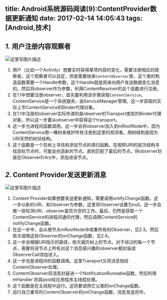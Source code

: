 title: Android系统源码阅读(9):ContentProvider数据更新通知
date: 2017-02-14 14:05:43
tags: [Android,技术]
---

## *1.* 用户注册内容观察者
![这里写图片描述](http://img.blog.csdn.net/20160908190740714)
 1. 用户（比如一个Activity）想要实时获得某项内容的变化，需要注册相应的观察者。这个观察者可以自定，但是需要继承`ContentObserver`类，这个类的构造函数需要一个Handle参数，这个Handle就是用来向用户发送数据变化消息的。然后将observer作为参数，利用ContentResolver的这个函数进行注册。
 2. 在1.1中想要注册observer，首先要利用该步骤获取`ContentService`。ContentService是一个系统服务，由ServiceManager管理。这一步获取的实际上市ContentService的Binder代理对象。
 3. 在1.1中注册的observer实际传递的是observer的Transport类型的Binder代理对象，所以这一步要从observer中获得这个transport。
 4. 这一步为进程间函数调用。这一步会将observer加入到mRootNode中，因为ContentService用一棵树来维护所有注册到这里的观测者。用树结构是因为URI天然的树状结构。
 5. 这个函数是一个在树上寻找和添加节点的递归函数。在按照URI的层次结构寻找目标节点时，可能会创造新的节点。直到匹配了最后的节点，将observer封装在ObserverEntry中，添加进该节点。

<!--more-->

## *2*. Content Provider发送更新消息
![这里写图片描述](http://img.blog.csdn.net/20160908190715901)
1. Content Provider如果想要发送更新通知，需要调用ontifyChange函数。这一步以新的URI、和Observer为参数，这里将Observer设置为null。这一步会做一些检测URI、observer是否为空的工作。最后，仍然是获取一个ContentService的进程间通讯代理，然后调用ContentService的notifyChange函数。
2. 在这一步中，会从根节点mRootNode中收集所有的Observer，见2.3。然后依次调用这些Observer的onChange函数，见2.4。
3.  这一步会根据URI指示的路径，依次遍历树上的节点。对于经过的每一个节点，需要将该节点上所有对这个消息感兴趣的observer都封装成ObserverCall添加进入。
4. 这一步也是进程间的函数调用。这里Transport又将消息抛给ContentObserver处理。
5. ContentObserver将消息封装进一个NotificationRunnable函数，然后利用mHandler 将其post给应用程序主线程处理。
6. 这个函数是在主线程中运行。这将要调用它父类的onChange函数。
7. 运行自己重写的ContentObserver的onChange函数，消息发送完毕。